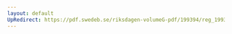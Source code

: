 ```yaml
---
layout: default
UpRedirect: https://pdf.swedeb.se/riksdagen-volumeG-pdf/199394/reg_199394/reg_199394_0454.pdf
---
```

